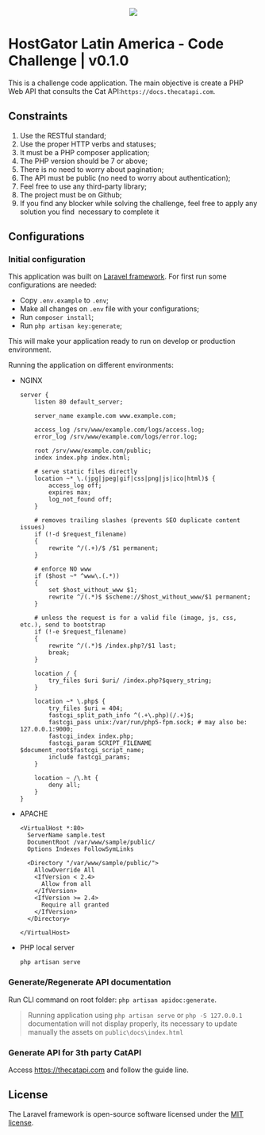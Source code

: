 <p align="center"><img src="https://laravel.com/assets/img/components/logo-laravel.svg"></p>

# HostGator Latin America - Code Challenge | v0.1.0

This is a challenge code application. The main objective is create a PHP Web API that consults the Cat API: ​`https://docs.thecatapi.com`.

## Constraints 
   
   1. Use the RESTful standard;
   2. Use the proper HTTP verbs and statuses;
   3. It must be a PHP composer application;
   4. The PHP version should be 7 or above;
   5. There is no need to worry about pagination;
   6. The API must be public (no need to worry about authentication);
   7. Feel free to use any third-party library;
   8. The project must be on Github;
   9. If you find any blocker while solving the challenge, feel free to apply any solution you find  necessary to complete it 

## Configurations

### Initial configuration

This application was built on [Laravel framework](https://laravel.com). For first run some configurations are needed:

- Copy `.env.example` to `.env`;
- Make all changes on `.env` file with your configurations;
- Run `composer install`;
- Run `php artisan key:generate`;

This will make your application ready to run on develop or production environment.

Running the application on different environments:

- NGINX
    ```
    server {
    	listen 80 default_server;
    
    	server_name example.com www.example.com;
    
    	access_log /srv/www/example.com/logs/access.log;
    	error_log /srv/www/example.com/logs/error.log;
    
    	root /srv/www/example.com/public;
    	index index.php index.html;
    
    	# serve static files directly
    	location ~* \.(jpg|jpeg|gif|css|png|js|ico|html)$ {
    		access_log off;
    		expires max;
    		log_not_found off;
    	}
    
    	# removes trailing slashes (prevents SEO duplicate content issues)
    	if (!-d $request_filename)
    	{
    		rewrite ^/(.+)/$ /$1 permanent;
    	}
    
    	# enforce NO www
    	if ($host ~* ^www\.(.*))
    	{
    		set $host_without_www $1;
    		rewrite ^/(.*)$ $scheme://$host_without_www/$1 permanent;
    	}
    
    	# unless the request is for a valid file (image, js, css, etc.), send to bootstrap
    	if (!-e $request_filename)
    	{
    		rewrite ^/(.*)$ /index.php?/$1 last;
    		break;
    	}
    
    	location / {
    		try_files $uri $uri/ /index.php?$query_string;
    	}
    
    	location ~* \.php$ {
    		try_files $uri = 404;
    		fastcgi_split_path_info ^(.+\.php)(/.+)$;
    		fastcgi_pass unix:/var/run/php5-fpm.sock; # may also be: 127.0.0.1:9000;
    		fastcgi_index index.php;
    		fastcgi_param SCRIPT_FILENAME $document_root$fastcgi_script_name;
    		include fastcgi_params;
    	}
    
    	location ~ /\.ht {
    		deny all;
    	}
    }
    ```
- APACHE

    ```
    <VirtualHost *:80>
      ServerName sample.test
      DocumentRoot /var/www/sample/public/
      Options Indexes FollowSymLinks
    
      <Directory "/var/www/sample/public/">
        AllowOverride All
        <IfVersion < 2.4>
          Allow from all
        </IfVersion>
        <IfVersion >= 2.4>
          Require all granted
        </IfVersion>
      </Directory>
    
    </VirtualHost>
    ```
- PHP local server
    ```
    php artisan serve
    ``` 

### Generate/Regenerate API documentation

Run CLI command on root folder: `php artisan apidoc:generate`. 

> Running application using `php artisan serve` or `php -S 127.0.0.1` documentation will not display properly, its necessary to update manually the assets on `public\docs\index.html` 

### Generate API for 3th party CatAPI

Access https://thecatapi.com and follow the guide line.

## License

The Laravel framework is open-source software licensed under the [MIT license](https://opensource.org/licenses/MIT).

